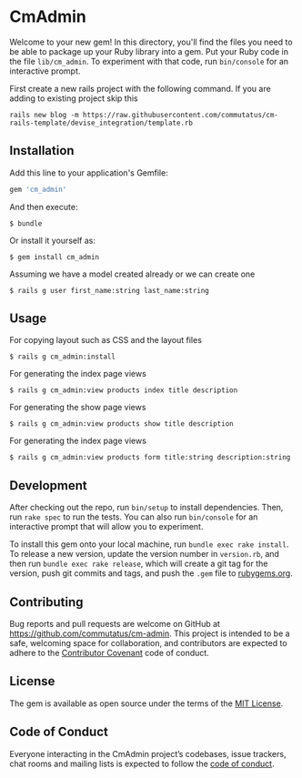 # CmAdmin

Welcome to your new gem! In this directory, you'll find the files you need to be able to package up your Ruby library into a gem. Put your Ruby code in the file `lib/cm_admin`. To experiment with that code, run `bin/console` for an interactive prompt.

First create a new rails project with the following command. If you are adding to existing project skip this

```
rails new blog -m https://raw.githubusercontent.com/commutatus/cm-rails-template/devise_integration/template.rb
```

## Installation

Add this line to your application's Gemfile:

```ruby
gem 'cm_admin'
```

And then execute:

    $ bundle

Or install it yourself as:

    $ gem install cm_admin

Assuming we have a model created already or we can create one

    $ rails g user first_name:string last_name:string


## Usage

For copying layout such as CSS and the layout files

    $ rails g cm_admin:install

For generating the index page views

    $ rails g cm_admin:view products index title description

For generating the show page views

    $ rails g cm_admin:view products show title description

For generating the index page views

    $ rails g cm_admin:view products form title:string description:string

## Development

After checking out the repo, run `bin/setup` to install dependencies. Then, run `rake spec` to run the tests. You can also run `bin/console` for an interactive prompt that will allow you to experiment.

To install this gem onto your local machine, run `bundle exec rake install`. To release a new version, update the version number in `version.rb`, and then run `bundle exec rake release`, which will create a git tag for the version, push git commits and tags, and push the `.gem` file to [rubygems.org](https://rubygems.org).

## Contributing

Bug reports and pull requests are welcome on GitHub at https://github.com/commutatus/cm-admin. This project is intended to be a safe, welcoming space for collaboration, and contributors are expected to adhere to the [Contributor Covenant](http://contributor-covenant.org) code of conduct.

## License

The gem is available as open source under the terms of the [MIT License](https://opensource.org/licenses/MIT).

## Code of Conduct

Everyone interacting in the CmAdmin project’s codebases, issue trackers, chat rooms and mailing lists is expected to follow the [code of conduct](https://github.com/[USERNAME]/cm-admin/blob/master/CODE_OF_CONDUCT.md).

